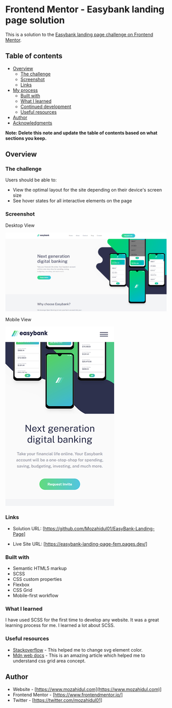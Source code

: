 # Frontend Mentor - Easybank landing page solution

This is a solution to the [Easybank landing page challenge on Frontend Mentor](https://www.frontendmentor.io/challenges/easybank-landing-page-WaUhkoDN).

## Table of contents

- [Overview](#overview)
  - [The challenge](#the-challenge)
  - [Screenshot](#screenshot)
  - [Links](#links)
- [My process](#my-process)
  - [Built with](#built-with)
  - [What I learned](#what-i-learned)
  - [Continued development](#continued-development)
  - [Useful resources](#useful-resources)
- [Author](#author)
- [Acknowledgments](#acknowledgments)

**Note: Delete this note and update the table of contents based on what sections you keep.**

## Overview

### The challenge

Users should be able to:

- View the optimal layout for the site depending on their device's screen size
- See hover states for all interactive elements on the page

### Screenshot

Desktop View

![](/images/desktop-view.png)

Mobile View

![](/images/mobile-view.png)

### Links

- Solution URL: [https://github.com/Mozahidul01/EasyBank-Landing-Page]

- Live Site URL: [https://easybank-landing-page-fem.pages.dev/]

### Built with

- Semantic HTML5 markup
- SCSS
- CSS custom properties
- Flexbox
- CSS Grid
- Mobile-first workflow

### What I learned

I have used SCSS for the first time to develop any website. It was a great learning process for me. I learned a lot about SCSS.

### Useful resources

- [Stackoverflow](https://stackoverflow.com/questions/22252472/how-to-change-the-color-of-an-svg-element#:~:text=You%20can't%20change%20the,or%20using%20inline.) - This helped me to change svg element color.
- [Mdn web docs](https://developer.mozilla.org/en-US/docs/Web/CSS/grid-template-areas) - This is an amazing article which helped me to understand css grid area concept.

## Author

- Website - [https://www.mozahidul.com](https://www.mozahidul.com)]
- Frontend Mentor - [https://www.frontendmentor.io/]
- Twitter - [https://twitter.com/mozahidul01]

